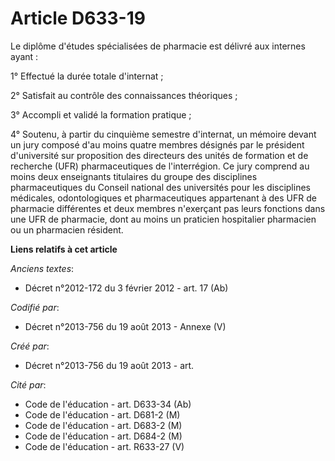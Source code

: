 # Article D633-19

Le diplôme d'études spécialisées de pharmacie est délivré aux internes ayant :

1° Effectué la durée totale d'internat ;

2° Satisfait au contrôle des connaissances théoriques ;

3° Accompli et validé la formation pratique ;

4° Soutenu, à partir du cinquième semestre d'internat, un mémoire devant un jury composé d'au moins quatre membres désignés
par le président d'université sur proposition des directeurs des unités de formation et de recherche (UFR) pharmaceutiques de
l'interrégion. Ce jury comprend au moins deux enseignants titulaires du groupe des disciplines pharmaceutiques du Conseil
national des universités pour les disciplines médicales, odontologiques et pharmaceutiques appartenant à des UFR de pharmacie
différentes et deux membres n'exerçant pas leurs fonctions dans une UFR de pharmacie, dont au moins un praticien hospitalier
pharmacien ou un pharmacien résident.

**Liens relatifs à cet article**

_Anciens textes_:

  - Décret n°2012-172 du 3 février 2012 - art. 17 (Ab)

_Codifié par_:

  - Décret n°2013-756 du 19 août 2013 -  Annexe (V)

_Créé par_:

  - Décret n°2013-756 du 19 août 2013 - art.

_Cité par_:

  - Code de l'éducation - art. D633-34 (Ab)
  - Code de l'éducation - art. D681-2 (M)
  - Code de l'éducation - art. D683-2 (M)
  - Code de l'éducation - art. D684-2 (M)
  - Code de l'éducation - art. R633-27 (V)

